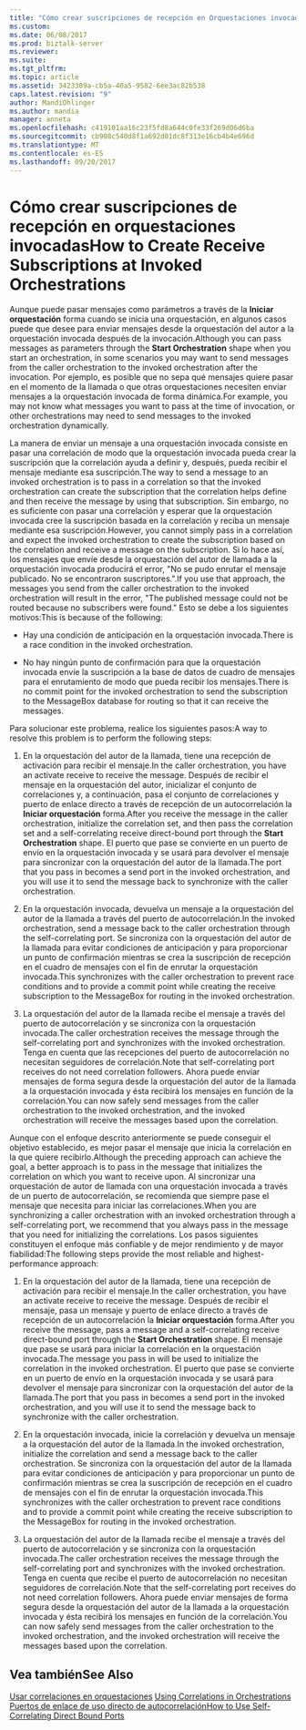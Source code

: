 ```yaml
---
title: "Cómo crear suscripciones de recepción en Orquestaciones invocadas | Documentos de Microsoft"
ms.custom: 
ms.date: 06/08/2017
ms.prod: biztalk-server
ms.reviewer: 
ms.suite: 
ms.tgt_pltfrm: 
ms.topic: article
ms.assetid: 3423309a-cb5a-40a5-9582-6ee3ac82b538
caps.latest.revision: "9"
author: MandiOhlinger
ms.author: mandia
manager: anneta
ms.openlocfilehash: c419101aa16c23f5fd8a644c0fe33f269d06d6ba
ms.sourcegitcommit: cb908c540d8f1a692d01dc8f313e16cb4b4e696d
ms.translationtype: MT
ms.contentlocale: es-ES
ms.lasthandoff: 09/20/2017
---
```

# <a name="how-to-create-receive-subscriptions-at-invoked-orchestrations"></a><span data-ttu-id="1cfe1-102">Cómo crear suscripciones de recepción en orquestaciones invocadas</span><span class="sxs-lookup"><span data-stu-id="1cfe1-102">How to Create Receive Subscriptions at Invoked Orchestrations</span></span>
<span data-ttu-id="1cfe1-103">Aunque puede pasar mensajes como parámetros a través de la **Iniciar orquestación** forma cuando se inicia una orquestación, en algunos casos puede que desee para enviar mensajes desde la orquestación del autor a la orquestación invocada después de la invocación.</span><span class="sxs-lookup"><span data-stu-id="1cfe1-103">Although you can pass messages as parameters through the **Start Orchestration** shape when you start an orchestration, in some scenarios you may want to send messages from the caller orchestration to the invoked orchestration after the invocation.</span></span> <span data-ttu-id="1cfe1-104">Por ejemplo, es posible que no sepa qué mensajes quiere pasar en el momento de la llamada o que otras orquestaciones necesiten enviar mensajes a la orquestación invocada de forma dinámica.</span><span class="sxs-lookup"><span data-stu-id="1cfe1-104">For example, you may not know what messages you want to pass at the time of invocation, or other orchestrations may need to send messages to the invoked orchestration dynamically.</span></span>  
  
 <span data-ttu-id="1cfe1-105">La manera de enviar un mensaje a una orquestación invocada consiste en pasar una correlación de modo que la orquestación invocada pueda crear la suscripción que la correlación ayuda a definir y, después, pueda recibir el mensaje mediante esa suscripción.</span><span class="sxs-lookup"><span data-stu-id="1cfe1-105">The way to send a message to an invoked orchestration is to pass in a correlation so that the invoked orchestration can create the subscription that the correlation helps define and then receive the message by using that subscription.</span></span> <span data-ttu-id="1cfe1-106">Sin embargo, no es suficiente con pasar una correlación y esperar que la orquestación invocada cree la suscripción basada en la correlación y reciba un mensaje mediante esa suscripción.</span><span class="sxs-lookup"><span data-stu-id="1cfe1-106">However, you cannot simply pass in a correlation and expect the invoked orchestration to create the subscription based on the correlation and receive a message on the subscription.</span></span> <span data-ttu-id="1cfe1-107">Si lo hace así, los mensajes que envíe desde la orquestación del autor de llamada a la orquestación invocada producirá el error, "No se pudo enrutar el mensaje publicado. No se encontraron suscriptores.".</span><span class="sxs-lookup"><span data-stu-id="1cfe1-107">If you use that approach, the messages you send from the caller orchestration to the invoked orchestration will result in the error, "The published message could not be routed because no subscribers were found."</span></span> <span data-ttu-id="1cfe1-108">Esto se debe a los siguientes motivos:</span><span class="sxs-lookup"><span data-stu-id="1cfe1-108">This is because of the following:</span></span>  
  
-   <span data-ttu-id="1cfe1-109">Hay una condición de anticipación en la orquestación invocada.</span><span class="sxs-lookup"><span data-stu-id="1cfe1-109">There is a race condition in the invoked orchestration.</span></span>  
  
-   <span data-ttu-id="1cfe1-110">No hay ningún punto de confirmación para que la orquestación invocada envíe la suscripción a la base de datos de cuadro de mensajes para el enrutamiento de modo que pueda recibir los mensajes.</span><span class="sxs-lookup"><span data-stu-id="1cfe1-110">There is no commit point for the invoked orchestration to send the subscription to the MessageBox database for routing so that it can receive the messages.</span></span>  
  
 <span data-ttu-id="1cfe1-111">Para solucionar este problema, realice los siguientes pasos:</span><span class="sxs-lookup"><span data-stu-id="1cfe1-111">A way to resolve this problem is to perform the following steps:</span></span>  
  
1.  <span data-ttu-id="1cfe1-112">En la orquestación del autor de la llamada, tiene una recepción de activación para recibir el mensaje.</span><span class="sxs-lookup"><span data-stu-id="1cfe1-112">In the caller orchestration, you have an activate receive to receive the message.</span></span> <span data-ttu-id="1cfe1-113">Después de recibir el mensaje en la orquestación del autor, inicializar el conjunto de correlaciones y, a continuación, pasa el conjunto de correlaciones y puerto de enlace directo a través de recepción de un autocorrelación la **Iniciar orquestación** forma.</span><span class="sxs-lookup"><span data-stu-id="1cfe1-113">After you receive the message in the caller orchestration, initialize the correlation set, and then pass the correlation set and a self-correlating receive direct-bound port through the **Start Orchestration** shape.</span></span> <span data-ttu-id="1cfe1-114">El puerto que pase se convierte en un puerto de envío en la orquestación invocada y se usará para devolver el mensaje para sincronizar con la orquestación del autor de la llamada.</span><span class="sxs-lookup"><span data-stu-id="1cfe1-114">The port that you pass in becomes a send port in the invoked orchestration, and you will use it to send the message back to synchronize with the caller orchestration.</span></span>  
  
2.  <span data-ttu-id="1cfe1-115">En la orquestación invocada, devuelva un mensaje a la orquestación del autor de la llamada a través del puerto de autocorrelación.</span><span class="sxs-lookup"><span data-stu-id="1cfe1-115">In the invoked orchestration, send a message back to the caller orchestration through the self-correlating port.</span></span> <span data-ttu-id="1cfe1-116">Se sincroniza con la orquestación del autor de la llamada para evitar condiciones de anticipación y para proporcionar un punto de confirmación mientras se crea la suscripción de recepción en el cuadro de mensajes con el fin de enrutar la orquestación invocada.</span><span class="sxs-lookup"><span data-stu-id="1cfe1-116">This synchronizes with the caller orchestration to prevent race conditions and to provide a commit point while creating the receive subscription to the MessageBox for routing in the invoked orchestration.</span></span>  
  
3.  <span data-ttu-id="1cfe1-117">La orquestación del autor de la llamada recibe el mensaje a través del puerto de autocorrelación y se sincroniza con la orquestación invocada.</span><span class="sxs-lookup"><span data-stu-id="1cfe1-117">The caller orchestration receives the message through the self-correlating port and synchronizes with the invoked orchestration.</span></span> <span data-ttu-id="1cfe1-118">Tenga en cuenta que las recepciones del puerto de autocorrelación no necesitan seguidores de correlación.</span><span class="sxs-lookup"><span data-stu-id="1cfe1-118">Note that self-correlating port receives do not need correlation followers.</span></span> <span data-ttu-id="1cfe1-119">Ahora puede enviar mensajes de forma segura desde la orquestación del autor de la llamada a la orquestación invocada y ésta recibirá los mensajes en función de la correlación.</span><span class="sxs-lookup"><span data-stu-id="1cfe1-119">You can now safely send messages from the caller orchestration to the invoked orchestration, and the invoked orchestration will receive the messages based upon the correlation.</span></span>  
  
 <span data-ttu-id="1cfe1-120">Aunque con el enfoque descrito anteriormente se puede conseguir el objetivo establecido, es mejor pasar el mensaje que inicia la correlación en la que quiere recibirlo.</span><span class="sxs-lookup"><span data-stu-id="1cfe1-120">Although the preceding approach can achieve the goal, a better approach is to pass in the message that initializes the correlation on which you want to receive upon.</span></span> <span data-ttu-id="1cfe1-121">Al sincronizar una orquestación de autor de llamada con una orquestación invocada a través de un puerto de autocorrelación, se recomienda que siempre pase el mensaje que necesita para iniciar las correlaciones.</span><span class="sxs-lookup"><span data-stu-id="1cfe1-121">When you are synchronizing a caller orchestration with an invoked orchestration through a self-correlating port, we recommend that you always pass in the message that you need for initializing the correlations.</span></span> <span data-ttu-id="1cfe1-122">Los pasos siguientes constituyen el enfoque más confiable y de mejor rendimiento y de mayor fiabilidad:</span><span class="sxs-lookup"><span data-stu-id="1cfe1-122">The following steps provide the most reliable and highest-performance approach:</span></span>  
  
1.  <span data-ttu-id="1cfe1-123">En la orquestación del autor de la llamada, tiene una recepción de activación para recibir el mensaje.</span><span class="sxs-lookup"><span data-stu-id="1cfe1-123">In the caller orchestration, you have an activate receive to receive the message.</span></span> <span data-ttu-id="1cfe1-124">Después de recibir el mensaje, pasa un mensaje y puerto de enlace directo a través de recepción de un autocorrelación la **Iniciar orquestación** forma.</span><span class="sxs-lookup"><span data-stu-id="1cfe1-124">After you receive the message, pass a message and a self-correlating receive direct-bound port through the **Start Orchestration** shape.</span></span> <span data-ttu-id="1cfe1-125">El mensaje que pase se usará para iniciar la correlación en la orquestación invocada.</span><span class="sxs-lookup"><span data-stu-id="1cfe1-125">The message you pass in will be used to initialize the correlation in the invoked orchestration.</span></span> <span data-ttu-id="1cfe1-126">El puerto que pase se convierte en un puerto de envío en la orquestación invocada y se usará para devolver el mensaje para sincronizar con la orquestación del autor de la llamada.</span><span class="sxs-lookup"><span data-stu-id="1cfe1-126">The port that you pass in becomes a send port in the invoked orchestration, and you will use it to send the message back to synchronize with the caller orchestration.</span></span>  
  
2.  <span data-ttu-id="1cfe1-127">En la orquestación invocada, inicie la correlación y devuelva un mensaje a la orquestación del autor de la llamada.</span><span class="sxs-lookup"><span data-stu-id="1cfe1-127">In the invoked orchestration, initialize the correlation and send a message back to the caller orchestration.</span></span> <span data-ttu-id="1cfe1-128">Se sincroniza con la orquestación del autor de la llamada para evitar condiciones de anticipación y para proporcionar un punto de confirmación mientras se crea la suscripción de recepción en el cuadro de mensajes con el fin de enrutar la orquestación invocada.</span><span class="sxs-lookup"><span data-stu-id="1cfe1-128">This synchronizes with the caller orchestration to prevent race conditions and to provide a commit point while creating the receive subscription to the MessageBox for routing in the invoked orchestration.</span></span>  
  
3.  <span data-ttu-id="1cfe1-129">La orquestación del autor de la llamada recibe el mensaje a través del puerto de autocorrelación y se sincroniza con la orquestación invocada.</span><span class="sxs-lookup"><span data-stu-id="1cfe1-129">The caller orchestration receives the message through the self-correlating port and synchronizes with the invoked orchestration.</span></span> <span data-ttu-id="1cfe1-130">Tenga en cuenta que recibe el puerto de autocorrelación no necesitan seguidores de correlación.</span><span class="sxs-lookup"><span data-stu-id="1cfe1-130">Note that the self-correlating port receives do not need correlation followers.</span></span> <span data-ttu-id="1cfe1-131">Ahora puede enviar mensajes de forma segura desde la orquestación del autor de la llamada a la orquestación invocada y ésta recibirá los mensajes en función de la correlación.</span><span class="sxs-lookup"><span data-stu-id="1cfe1-131">You can now safely send messages from the caller orchestration to the invoked orchestration, and the invoked orchestration will receive the messages based upon the correlation.</span></span>  
  
## <a name="see-also"></a><span data-ttu-id="1cfe1-132">Vea también</span><span class="sxs-lookup"><span data-stu-id="1cfe1-132">See Also</span></span>  
 <span data-ttu-id="1cfe1-133">[Usar correlaciones en orquestaciones](../core/using-correlations-in-orchestrations.md) </span><span class="sxs-lookup"><span data-stu-id="1cfe1-133">[Using Correlations in Orchestrations](../core/using-correlations-in-orchestrations.md) </span></span>  
 [<span data-ttu-id="1cfe1-134">Puertos de enlace de uso directo de autocorrelación</span><span class="sxs-lookup"><span data-stu-id="1cfe1-134">How to Use Self-Correlating Direct Bound Ports</span></span>](../core/how-to-use-self-correlating-direct-bound-ports.md)